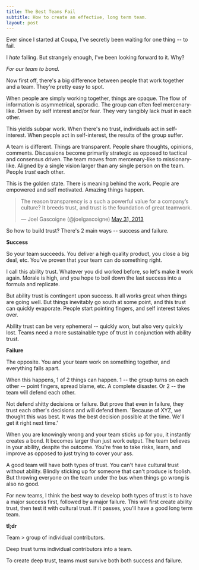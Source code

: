 ```yaml
---
title: The Best Teams Fail
subtitle: How to create an effective, long term team.
layout: post
---
```


Ever since I started at Coupa, I've secretly been waiting for one thing -- to fail. 

I *hate* failing. But strangely enough, I've been looking forward to it. Why? 

*For our team to bond.*

Now first off, there's a big difference between people that work together and a team. They're pretty easy to spot. 

When people are simply working together, things are opaque. The flow of information is asymmetrical, sporadic.  The group can often feel mercenary-like. Driven by self interest and/or fear. They very tangibly lack *trust* in each other.

This yields subpar work. When there's no trust, individuals act in self-interest. When people act in self-interest, the results of the group suffer. 

A team is different. Things are transparent. People share thoughts, opinions, comments. Discussions become primarily strategic as opposed to tactical and consensus driven. The team moves from mercenary-like to missionary-like. Aligned by a single vision larger than any single person on the team. People *trust* each other.

This is the golden state. There is meaning behind the work. People are empowered and self motivated. Amazing things happen.

<blockquote class="twitter-tweet"><p>The reason transparency is a such a powerful value for a company’s culture? It breeds trust, and trust is the foundation of great teamwork.</p>&mdash; Joel Gascoigne (@joelgascoigne) <a href="https://twitter.com/joelgascoigne/statuses/340499460696203264">May 31, 2013</a></blockquote>
<script async src="//platform.twitter.com/widgets.js" charset="utf-8"></script>

So how to build trust? There's 2 main ways -- success and failure.  

**Success**

So your team succeeds. You deliver a high quality product, you close a big deal, etc. You've proven that your team can do something right.

I call this ability trust. Whatever you did worked before, so let's make it work again. Morale is high, and you hope to boil down the last success into a formula and replicate.  

But ability trust is contingent upon success. It all works great when things are going well. But things inevitably go south at some point, and this trust can quickly evaporate. People start pointing fingers, and self interest takes over. 

Ability trust can be very ephemeral -- quickly won, but also very quickly lost. Teams need a more sustainable type of trust in conjunction with ability trust.

**Failure**

The opposite. You and your team work on something together, and everything falls apart. 

When this happens, 1 of 2 things can happen. 1 -- the group turns on each other -- point fingers, spread blame, etc. A complete disaster. Or 2 -- the team will defend each other. 

Not defend shitty decisions or failure. But prove that even in failure, they trust each other's decisions and will defend them. 'Because of XYZ, we thought this was best. It was the best decision possible at the time. We'll get it right next time.'

When you are knowingly wrong and your team sticks up for you, it instantly creates a bond. It becomes larger than just work output. The team believes in your ability, despite the outcome. You're free to take risks, learn, and improve as opposed to just trying to cover your ass.

A good team will have both types of trust. You can't have cultural trust without ability. Blindly sticking up for someone that can't produce is foolish. But throwing everyone on the team under the bus when things go wrong is also no good. 

For new teams, I think the best way to develop both types of trust is to have a major success first, followed by a major failure. This will first create ability trust, then test it with cultural trust. If it passes, you'll have a good long term team.


**tl;dr**

Team > group of individual contributors. 

Deep trust turns individual contributors into a team.

To create deep trust, teams must survive both both success and failure.